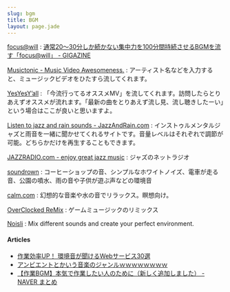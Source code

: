 ```yaml
---
slug: bgm
title: BGM
layout: page.jade
---
```


[focus@will](https://www.focusatwill.com/music/#player)
: [通常20～30分しか続かない集中力を100分間持続させるBGMを流す「focus@will」 - GIGAZINE](http://gigazine.net/news/20130731-working-music-bgm/)

[Musictonic - Music Video Awesomeness.](http://musictonic.com/)
: アーティスト名などを入力すると、ミュージックビデオをひたすら流してくれます。

[YesYesY’all](http://yesyesyall.org/)
: 「今流行ってるオススメMV」を流してくれます。訪問したらとりあえずオススメが流れます。「最新の曲をとりあえず流し見、流し聴きしたーい」という場合はここが良いと思いますよ。

[Listen to jazz and rain sounds - JazzAndRain.com](http://www.jazzandrain.com/)
: インストゥルメンタルジャズと雨音を一緒に聞かせてくれるサイトです。音量レベルはそれぞれで調節が可能。どちらかだけを再生することもできます。

[JAZZRADIO.com - enjoy great jazz music](http://www.jazzradio.com/)
: ジャズのネットラジオ

[soundrown](http://soundrown.com/)
: コーヒーショップの音、シンプルなホワイトノイズ、電車が走る音、公園の噴水、雨の音や子供が遊ぶ声などの環境音

[calm.com](http://www.calm.com/)
: 幻想的な音楽や水の音でリラックス。瞑想向け。

[OverClocked ReMix](http://ocremix.org/)
: ゲームミュージックのリミックス

[Noisli](http://www.noisli.com/)
: Mix different sounds and create your perfect environment.

#### Articles
- [作業効率UP！ 環境音が聞けるWebサービス30選](http://yuma-z.com/blog/2014/04/ambient_sound/)
- [アンビエントとかいう音楽のジャンルｗｗｗｗｗｗｗｗ](http://alfalfalfa.com/archives/7657883.html)
- [【作業BGM】本気で作業したい人のために（新しく追加しました） - NAVER まとめ](http://matome.naver.jp/odai/2133596327777856401)
